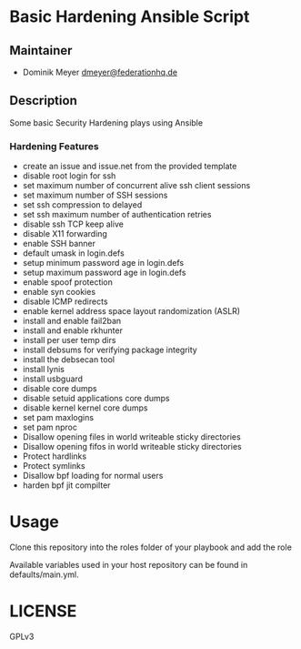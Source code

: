 # Basic Hardening Ansible Script

## Maintainer 

- Dominik Meyer <dmeyer@federationhq.de>

## Description

Some basic Security Hardening plays using Ansible

### Hardening Features

- create an issue and issue.net from the provided template
- disable root login for ssh
- set maximum number of concurrent alive ssh client sessions
- set maximum number of SSH sessions
- set ssh compression to delayed
- set ssh maximum number of authentication retries 
- disable ssh TCP keep alive
- disable X11 forwarding
- enable SSH banner
- default umask in login.defs
- setup minimum password age in login.defs
- setup maximum password age in login.defs
- enable spoof protection
- enable syn cookies
- disable ICMP redirects
- enable kernel address space layout randomization (ASLR)
- install and enable fail2ban
- install and enable rkhunter
- install per user temp dirs
- install debsums for verifying package integrity
- install the debsecan tool
- install lynis
- install usbguard
- disable core dumps
- disable setuid applications core dumps
- disable kernel kernel core dumps
- set pam maxlogins
- set pam nproc
- Disallow opening files in world writeable sticky directories
- Disallow opening fifos in world writeable sticky directories
- Protect hardlinks
- Protect symlinks
- Disallow bpf loading for normal users
- harden bpf jit compilter

# Usage

Clone this repository into the roles folder of your playbook and 
add the role  

Available variables used in your host repository can be found in defaults/main.yml.

# LICENSE

GPLv3
